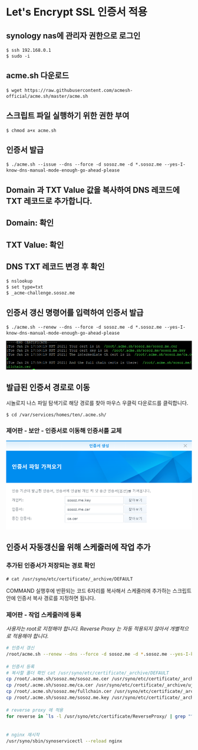 # Let's Encrypt SSL 인증서 적용

## synology nas에 관리자 권한으로 로그인
```
$ ssh 192.168.0.1
$ sudo -i
```
## acme.sh 다운로드
```
$ wget https://raw.githubusercontent.com/acmesh-official/acme.sh/master/acme.sh
```
## 스크립트 파일 실행하기 위한 권한 부여
```
$ chmod a+x acme.sh
```
## 인증서 발급
```
$ ./acme.sh --issue --dns --force -d sosoz.me -d *.sosoz.me --yes-I-know-dns-manual-mode-enough-go-ahead-please
```

## Domain 과 TXT Value 값을 복사하여 DNS 레코드에 TXT 레코드로 추가합니다.

## Domain: 확인
## TXT Value: 확인
## DNS TXT 레코드 변경 후 확인
```
$ nslookup
$ set type=txt
$ _acme-challenge.sosoz.me
```
## 인증서 갱신 명령어를 입력하여 인증서 발급
```
$ ./acme.sh --renew --dns --force -d sosoz.me -d *.sosoz.me --yes-I-know-dns-manual-mode-enough-go-ahead-please
```

![dependencies](../../.vuepress/public/2021-01-26_180047.png)

## 발급된 인증서 경로로 이동
시놀로지 나스 파일 탐색기로 해당 경로를 찾아 마우스 우클릭 다운로드를 클릭합니다.
```
$ cd /var/services/homes/ten/.acme.sh/
```

### 제어판 - 보안 - 인증서로 이동해 인증서를 교체
![dependencies](../../.vuepress/public/20210416_getcert.png)


## 인증서 자동갱신을 위해 스케줄러에 작업 추가

### 추가된 인증서가 저장되는 경로 확인
```
# cat /usr/syno/etc/certificate/_archive/DEFAULT

```
COMMAND 실행후에 반환되는 코드 6자리를 복사해서 스케줄러에 추가하는 스크립트안에 인증서 복사 경로를 지정하면 됩니다.

### 제어판 - 작업 스케줄러에 등록 

*사용자는 root로 지정해야 합니다.*
*Reverse Proxy 는 자동 적용되지 않아서 개별적으로 적용해야 합니다.*

```bash
# 인증서 갱신
/root/acme.sh --renew --dns --force -d sosoz.me -d *.sosoz.me --yes-I-know-dns-manual-mode-enough-go-ahead-please

# 인증서 등록
# 복사할 폴더 확인 cat /usr/syno/etc/certificate/_archive/DEFAULT
cp /root/.acme.sh/sosoz.me/sosoz.me.cer /usr/syno/etc/certificate/_archive/uj1Otz/cert.pem
cp /root/.acme.sh/sosoz.me/ca.cer /usr/syno/etc/certificate/_archive/uj1Otz/chain.pem
cp /root/.acme.sh/sosoz.me/fullchain.cer /usr/syno/etc/certificate/_archive/uj1Otz/fullchain.pem
cp /root/.acme.sh/sosoz.me/sosoz.me.key /usr/syno/etc/certificate/_archive/uj1Otz/privkey.pem

# reverse proxy 에 적용
for reverse in `ls -l /usr/syno/etc/certificate/ReverseProxy/ | grep "^d" | awk '{ print $9 }'`; do cp -f /root/.acme.sh/sosoz.me/sosoz.me.cer /usr/syno/etc/certificate/ReverseProxy/$reverse/cert.pem; cp -f /root/.acme.sh/sosoz.me/ca.cer /usr/syno/etc/certificate/ReverseProxy/$reverse/chain.pem; cp -f /root/.acme.sh/sosoz.me/fullchain.cer /usr/syno/etc/certificate/ReverseProxy/$reverse/fullchain.pem; cp -f /root/.acme.sh/sosoz.me/sosoz.me.key /usr/syno/etc/certificate/ReverseProxy/$reverse/privkey.pem; done


# nginx 재시작
/usr/syno/sbin/synoservicectl --reload nginx
```

